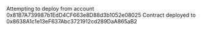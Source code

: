 Attempting to deploy from account 0x81B7A739987b1EdD4CF663e8D88d3b1052e08025
Contract deployed to 0x8638A1c1e13eF637Abc3721912cd289DaA865aB2
